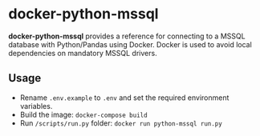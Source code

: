 # docker-python-mssql
__docker-python-mssql__ provides a reference for connecting to a MSSQL database with Python/Pandas using Docker. Docker is used to avoid local dependencies on mandatory MSSQL drivers.

## Usage
* Rename `.env.example` to `.env` and set the required environment variables.
* Build the image: ```docker-compose build```
* Run `/scripts/run.py` folder: ```docker run python-mssql run.py```
